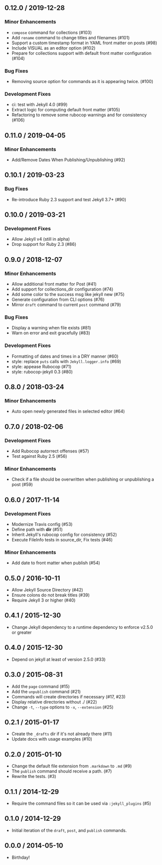 ## 0.12.0 / 2019-12-28

### Minor Enhancements

  * `compose` command for collections (#103)
  * Add `rename` command to change titles and filenames (#101)
  * Support a custom timestamp format in YAML front matter on posts (#98)
  * Include VISUAL as an editor option (#102)
  * Prepare for collections support with default front matter configuration (#104)

### Bug Fixes

  * Removing source option for commands as it is appearing twice. (#100)

### Development Fixes

  * ci: test with Jekyll 4.0 (#99)
  * Extract logic for computing default front matter (#105)
  * Refactoring to remove some rubocop warnings and for consistency (#106)

## 0.11.0 / 2019-04-05

### Minor Enhancements

  * Add/Remove Dates When Publishing/Unpublishing (#92)

## 0.10.1 / 2019-03-23

### Bug Fixes

  * Re-introduce Ruby 2.3 support and test Jekyll 3.7+ (#90)

## 0.10.0 / 2019-03-21

### Development Fixes

  * Allow Jekyll v4 (still in alpha)
  * Drop support for Ruby 2.3 (#86)

## 0.9.0 / 2018-12-07

### Minor Enhancements

  * Allow additional front matter for Post (#41)
  * Add support for collections_dir configuration (#74)
  * Add some color to the success msg like jekyll new (#75)
  * Generate configuration from CLI options (#76)
  * Mirror `draft` command to current `post` command (#79)

### Bug Fixes

  * Display a warning when file exists (#81)
  * Warn on error and exit gracefully (#83)

### Development Fixes

  * Formatting of dates and times in a DRY manner (#60)
  * style: replace `puts` calls with `Jekyll.logger.info` (#69)
  * style: appease Rubocop (#71)
  * style: rubocop-jekyll 0.3 (#80)

## 0.8.0 / 2018-03-24

### Minor Enhancements

  * Auto open newly generated files in selected editor (#64)

## 0.7.0 / 2018-02-06

### Development Fixes

  * Add Rubocop autorrect offenses (#57)
  * Test against Ruby 2.5 (#56)

### Minor Enhancements

  * Check if a file should be overwritten when publishing or unpublishing a post (#59)

## 0.6.0 / 2017-11-14

### Development Fixes

  * Modernize Travis config (#53)
  * Define path with __dir__ (#51)
  * Inherit Jekyll&#39;s rubocop config for consistency (#52)
  * Execute FileInfo tests in source_dir, Fix tests (#46)

### Minor Enhancements

  * Add date to front matter when publish (#54)

## 0.5.0 / 2016-10-11

  * Allow Jekyll Source Directory (#42)
  * Ensure colons do not break titles (#39)
  * Require Jekyll 3 or higher (#40)

## 0.4.1 / 2015-12-30

  * Change Jekyll dependency to a runtime dependency to enforce v2.5.0 or greater

## 0.4.0 / 2015-12-30

  * Depend on jekyll at least of version 2.5.0 (#33)

## 0.3.0 / 2015-08-31

  * Add the `page` command (#15)
  * Add the `unpublish` command (#21)
  * Commands will create directories if necessary (#17, #23)
  * Display relative directories without ./ (#22)
  * Change `-t`, `--type` options to `-x`, `--extension` (#25)

## 0.2.1 / 2015-01-17

  * Create the `_drafts` dir if it's not already there (#11)
  * Update docs with usage examples (#10)

## 0.2.0 / 2015-01-10

  * Change the default file extension from `.markdown` to `.md` (#9)
  * The `publish` command should receive a path. (#7)
  * Rewrite the tests. (#3)

## 0.1.1 / 2014-12-29

  * Require the command files so it can be used via `:jekyll_plugins` (#5)

## 0.1.0 / 2014-12-29

  * Initial iteration of the `draft`, `post`, and `publish` commands.

## 0.0.0 / 2014-05-10

  * Birthday!
